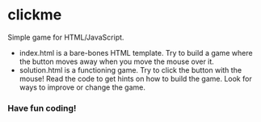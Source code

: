 # clickme
Simple game for HTML/JavaScript.

- index.html is a bare-bones HTML template.  Try to build a game where the button moves away when you move the mouse over it.
- solution.html is a functioning game.  Try to click the button with the mouse!  Read the code to get hints on how to build the game.  Look for ways to improve or change the game.

### Have fun coding!
